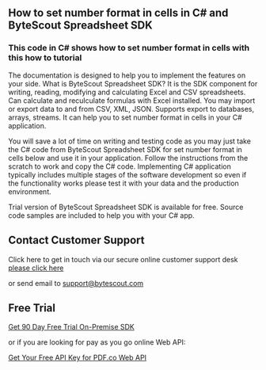 ## How to set number format in cells in C# and ByteScout Spreadsheet SDK

### This code in C# shows how to set number format in cells with this how to tutorial

The documentation is designed to help you to implement the features on your side. What is ByteScout Spreadsheet SDK? It is the SDK component for writing, reading, modifying and calculating Excel and CSV spreadsheets. Can calculate and reculculate formulas with Excel installed. You may import or export data to and from CSV, XML, JSON. Supports export to databases, arrays, streams. It can help you to set number format in cells in your C# application.

You will save a lot of time on writing and testing code as you may just take the C# code from ByteScout Spreadsheet SDK for set number format in cells below and use it in your application. Follow the instructions from the scratch to work and copy the C# code. Implementing C# application typically includes multiple stages of the software development so even if the functionality works please test it with your data and the production environment.

Trial version of ByteScout Spreadsheet SDK is available for free. Source code samples are included to help you with your C# app.

## Contact Customer Support

Click here to get in touch via our secure online customer support desk [please click here](https://bytescout.zendesk.com/hc/en-us/requests/new?subject=ByteScout%20Spreadsheet%20SDK%20Question)

or send email to [support@bytescout.com](mailto:support@bytescout.com?subject=ByteScout%20Spreadsheet%20SDK%20Question) 

## Free Trial

[Get 90 Day Free Trial On-Premise SDK](https://bytescout.com/download/web-installer?utm_source=github-readme)

or if you are looking for pay as you go online Web API:

[Get Your Free API Key for PDF.co Web API](https://pdf.co/documentation/api?utm_source=github-readme)